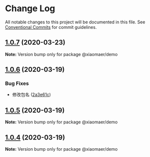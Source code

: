 # Change Log

All notable changes to this project will be documented in this file.
See [Conventional Commits](https://conventionalcommits.org) for commit guidelines.

## [1.0.7](https://github.com/xiaomaer/MeUI/compare/@xiaomaer/demo@1.0.6...@xiaomaer/demo@1.0.7) (2020-03-23)

**Note:** Version bump only for package @xiaomaer/demo





## [1.0.6](https://github.com/xiaomaer/MeUI/compare/@xiaomaer/demo@1.0.5...@xiaomaer/demo@1.0.6) (2020-03-19)


### Bug Fixes

* 修改包名 ([2a3e61c](https://github.com/xiaomaer/MeUI/commit/2a3e61cad6c39c1189ddd8b6449839bd55bfa9ac))





## [1.0.5](https://github.com/xiaomaer/MeUI/compare/@xiaomaer/demo@1.0.4...@xiaomaer/demo@1.0.5) (2020-03-19)

**Note:** Version bump only for package @xiaomaer/demo





## [1.0.4](https://github.com/xiaomaer/MeUI/compare/@xiaomaer/demo@1.0.3...@xiaomaer/demo@1.0.4) (2020-03-19)

**Note:** Version bump only for package @xiaomaer/demo
